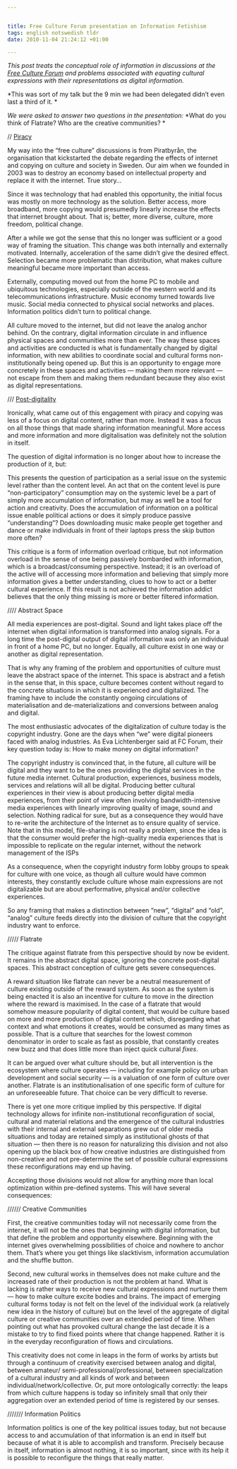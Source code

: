 ```yaml
--- 


title: Free Culture Forum presentation on Information Fetishism 
tags: english notswedish tldr
date: 2010-11-04 21:24:12 +01:00 

---
```


*This post treats the conceptual role of information in discussions at the [Free Culture Forum](http://2010.fcforum.net/) and problems associated with equating cultural expressions with their representations as digital information.*

*This was sort of my talk but the 9 min we had been delegated didn’t even last a third of it. *

*We were asked to answer two questions in the presentation:* *What do you think of Flatrate? Who are the creative communities? *

// [Piracy](http://www.piratbyran.org)

My way into the “free culture” discussions is from Piratbyrån, the organisation that kickstarted the debate regarding the effects of internet and copying on culture and society in Sweden. Our aim when we founded in 2003 was to destroy an economy based on intellectual property and replace it with the internet. True story…

Since it was technology that had enabled this opportunity, the initial focus was mostly on more technology as the solution. Better access, more broadband, more copying would presumedly linearly increase the effects that internet brought about. That is; better, more diverse, culture, more freedom, political change.

After a while we got the sense that this no longer was sufficient or a good way of framing the situation. This change was both internally and externally motivated. Internally, acceleration of the same didn’t give the desired effect. Selection became more problematic than distribution, what makes culture meaningful became more important than access.

Externally, computing moved out from the home PC to mobile and ubiquitous technologies, especially outside of the western world and its telecommunications infrastructure. Music economy turned towards live music. Social media connected to physical social networks and places. Information politics didn’t turn to political change.

All culture moved to the internet, but did not leave the analog anchor behind. On the contrary, digital information circulate in and influence physical spaces and communities more than ever. The way these spaces and activities are conducted is what is fundamentally changed by digital information, with new abilities to coordinate social and cultural forms non-institutionally being opened up. But this is an opportunity to engage more concretely in these spaces and activities — making them more relevant — not escape from them and making them redundant because they also exist as digital representations.


/// [Post-](http://russelldavies.typepad.com/planning/2009/01/meet-the-new-schtick.html)[digitality](http://bluwiki.com/go/Postdigitala)


Ironically, what came out of this engagement with piracy and copying was less of a focus on digital content, rather than more. Instead it was a focus on all those things that made sharing information meaningful. More access and more information and more digitalisation was definitely not the solution in itself.


The question of digital information is no longer about how to increase the production of it, but:

This presents the question of participation as a serial issue on the systemic level rather than the content level. An act that on the content level is pure “non-participatory” consumption may on the systemic level be a part of simply more accumulation of information, but may as well be a tool for action and creativity. Does the accumulation of information on a political issue enable political actions or does it simply produce passive “understanding”? Does downloading music make people get together and dance or make individuals in front of their laptops press the skip button more often?

This critique is a form of information overload critique, but not information overload in the sense of one being passively bombarded with information, which is a broadcast/consuming perspective. Instead; it is an overload of the active will of accessing more information and believing that simply more information gives a better understanding, clues to how to act or a better cultural experience. If this result is not achieved the information addict believes that the only thing missing is more or better filtered information.

//// Abstract Space


All media experiences are post-digital. Sound and light takes place off the internet when digital information is transformed into analog signals. For a long time the post-digital output of digital information was only an individual in front of a home PC, but no longer. Equally, all culture exist in one way or another as digital representation. 

That is why any framing of the problem and opportunities of culture must leave the abstract space of the internet. This space is abstract and a fetish in the sense that, in this space, culture becomes content without regard to the concrete situations in which it is experienced and digitalized. The framing have to include the constantly ongoing circulations of materialisation and de-materializations and conversions between analog and digital.

The most enthusiastic advocates of the digitalization of culture today is the copyright industry. Gone are the days when “we” were digital pioneers faced with analog industries. As Eva Lichtenberger said at FC Forum, their key question today is: How to make money *on* digital information?

The copyright industry is convinced that, in the future, all culture will be digital and they want to be the ones providing the digital services in the future media internet. Cultural production, experiences, business models, services and relations will all be digital. Producing better cultural experiences in their view is about producing better digital media experiences, from their point of view often involving bandwidth-intensive media experiences with linearly improving quality of image, sound and selection. Nothing radical for sure, but as a consequence they would have to re-write the architecture of the Internet as to ensure quality of service. Note that in this model, file-sharing is not really a problem, since the idea is that the consumer would prefer the high-quality media experiences that is impossible to replicate on the regular internet, without the network management of the ISPs

As a consequence, when the copyright industry form lobby groups to speak for culture with one voice, as though all culture would have common interests, they constantly exclude culture whose main expressions are not digitalizable but are about performative, physical and/or collective experiences.

So any framing that makes a distinction between “new”, “digital” and “old”, “analog” culture feeds directly into the division of culture that the copyright industry want to enforce.


///// Flatrate

The critique against flatrate from this perspective should by now be evident. It remains in the abstract digital space, ignoring the concrete post-digital spaces. This abstract conception of culture gets severe consequences.

A reward situation like flatrate can never be a neutral measurement of culture existing outside of the reward system. As soon as the system is being enacted it is also an incentive for culture to move in the direction where the reward is maximised. In the case of a flatrate that would somehow measure popularity of digital content, that would be culture based on more and more production of digital content which, disregarding what context and what emotions it creates, would be consumed as many times as possible. That is a culture that searches for the lowest common denominator in order to scale as fast as possible, that constantly creates new buzz and that does little more than inject quick cultural *fixes*.

It can be argued over what culture should be, but all intervention is the ecosystem where culture operates — including for example policy on urban development and social security — is a valuation of one form of culture over another. Flatrate is an institutionalisation of one specific form of culture for an unforeseeable future. That choice can be very difficult to reverse.

There is yet one more critique implied by this perspective. If digital technology allows for infinite non-institutional reconfiguration of social, cultural and material relations and the emergence of the cultural industries with their internal and external separations grew out of older media situations and today are retained simply as institutional ghosts of that situation — then there is no reason for naturalizing this division and not also opening up the black box of how creative industries are distinguished from non-creative and not pre-determine the set of possible cultural expressions these reconfigurations may end up having.

Accepting those divisions would not allow for anything more than local optimization within pre-defined systems. This will have several consequences:


////// Creative Communities


First, the creative communities today will not necessarily come from the internet, it will not be the ones that beginning with digital information, but that define the problem and opportunity elsewhere. Beginning with the internet gives overwhelming possibilities of choice and nowhere to anchor them. That’s where you get things like slacktivism, information accumulation and the shuffle button.

Second, new cultural works in themselves does not make culture and the increased rate of their production is not the problem at hand. What is lacking is rather ways to receive new cultural expressions and nurture them — how to make culture excite bodies and brains. The impact of emerging cultural forms today is not felt on the level of the individual work (a relatively new idea in the history of culture) but on the level of the aggregate of digital culture or creative communities over an extended period of time. When pointing out what has provoked cultural change the last decade it is a mistake to try to find fixed points where that change happened. Rather it is in the everyday reconfiguration of flows and circulations.

This creativity does not come in leaps in the form of works by artists but through a continuum of creativity exercised between analog and digital, between amateur/ semi-professional/professional, between specialization of a cultural industry and all kinds of work and between individual/network/collective. Or, put more ontologically correctly: the leaps from which culture happens is today so infinitely small that only their aggregation over an extended period of time is registered by our senses.


/////// Information Politics

Information politics is one of the key political issues today, but not because access to and accumulation of that information is an end in itself but because of what it is able to accomplish and transform. Precisely because in itself, information is almost nothing, it is so important, since with its help it is possible to reconfigure the things that really matter.


